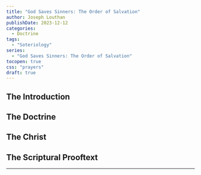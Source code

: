 ```yaml
---
title: "God Saves Sinners: The Order of Salvation"
author: Joseph Louthan
publishDate: 2023-12-12
categories:
  - Doctrine
tags:
  - "Soteriology"
series:
  - "God Saves Sinners: The Order of Salvation"
tocopen: true
css: "prayers"
draft: true
---
```

## The Introduction

## The Doctrine

## The Christ

## The Scriptural Prooftext

---

